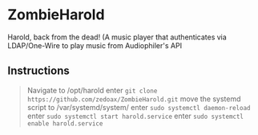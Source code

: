 # ZombieHarold
Harold, back from the dead!  (A music player that authenticates via LDAP/One-Wire to play music from Audiophiler's API

## Instructions ##
> Navigate to /opt/harold
> enter `git clone https://github.com/zedoax/ZombieHarold.git`
> move the systemd script to /var/systemd/system/
> enter `sudo systemctl daemon-reload`
> enter `sudo systemctl start harold.service`
> enter `sudo systemctl enable harold.service`
